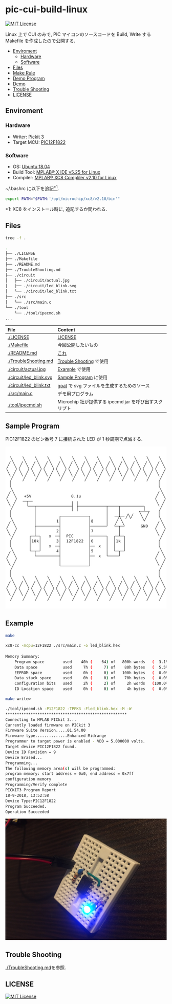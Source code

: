# pic-cui-build-linux

[![MIT License](https://img.shields.io/badge/license-MIT-blue.svg?style=flat)](./LICENSE)

Linux 上で CUI のみで, PIC マイコンのソースコードを Build, Write する Makefile を作成したので公開する.

- [Enviroment](#enviroment)
  - [Hardware](#hardware)
  - [Software](#software)
- [Files](#files)
- [Make Rule](#make-rule)
- [Demo Program](#demo-program)
- [Demo](#demo)
- [Trouble Shooting](#trouble-shooting)
- [LICENSE](#license)

## Enviroment

### Hardware

- Writer: [Pickit 3](https://www.microchip.com/Developmenttools/ProductDetails/PG164130)
- Target MCU: [PIC12F1822](https://www.microchip.com/wwwproducts/en/PIC12F1822)

### Software

- OS: [Ubuntu 18.04](https://www.ubuntu.com/)
- Build Tool: [MPLAB® X IDE v5.25 for Linux](http://www.microchip.com/mplab/mplab-x-ide)
- Compiler: [MPLAB® XC8 Compliler v2.10 for Linux](http://www.microchip.com/mplab/compilers)

~/.bashrc に以下を追記[<sup>\*1</sup>](#note1).

```bash
export PATH="$PATH:'/opt/microchip/xc8/v2.10/bin'"
```

<a id="note1">\*1: XC8 をインストール時に, 追記するか問われる.</a>

## Files

```bash
tree -f .
```

```bash
.
├── ./LICENSE
├── ./Makefile
├── ./README.md
├── ./TroubleShooting.md
├── ./circuit
│   ├── ./circuit/actual.jpg
│   ├── ./circuit/led_blink.svg
│   └── ./circuit/led_blink.txt
├── ./src
│   └── ./src/main.c
└── ./tool
    └── ./tool/ipecmd.sh
...
```

|File|Content|
|:--|:--|
|[./LICENSE](./LICENSE)|[LICENSE](#license)|
|[./Makefile](./Makefile)|今回公開したいもの|
|[./README.md](./README.md)|[これ](#pic-cui-build-linux)|
|[./TroubleShooting.md](./TroubleShooting.md)|[Trouble Shooting](#trouble-shooting) で使用|
|[./circuit/actual.jpg](./circuit/actual.jpg)|[Example](#example) で使用|
|[./circuit/led\_blink.svg](./circuit/led_blink.svg)|[Sample Program](#sample-program) に使用|
|[./circuit/led\_blink.txt](./circuit/led_blink.txt)|[goat](https://github.com/blampe/goat) で svg ファイルを生成するためのソース|
|[./src/main.c](./src/main.c)|デモ用プログラム|
|[./tool/ipecmd.sh](./tool/ipecmd.sh)|Microchip 社が提供する ipecmd.jar を呼び出すスクリプト|

## Sample Program

PIC12F1822 のピン番号 7 に接続された LED が 1 秒周期で点滅する.

![Circuit](circuit/led_blink.svg "Circuit")

## Example

```bash
make
```

```bash
xc8-cc -mcpu=12F1822 ./src/main.c -o led_blink.hex

Memory Summary:
    Program space        used    40h (    64) of   800h words   (  3.1%)
    Data space           used     7h (     7) of    80h bytes   (  5.5%)
    EEPROM space         used     0h (     0) of   100h bytes   (  0.0%)
    Data stack space     used     0h (     0) of    70h bytes   (  0.0%)
    Configuration bits   used     2h (     2) of     2h words   (100.0%)
    ID Location space    used     0h (     0) of     4h bytes   (  0.0%)

```

```bash
make writew
```

```bash
./tool/ipecmd.sh -P12F1822 -TPPK3 -Fled_blink.hex -M -W
*****************************************************
Connecting to MPLAB PICkit 3...
Currently loaded firmware on PICkit 3
Firmware Suite Version.....01.54.00
Firmware type..............Enhanced Midrange
Programmer to target power is enabled - VDD = 5.000000 volts.
Target device PIC12F1822 found.
Device ID Revision = 9
Device Erased...
Programming...
The following memory area(s) will be programmed:
program memory: start address = 0x0, end address = 0x7ff
configuration memory
Programming/Verify complete
PICKIT3 Program Report
18-9-2018, 13:52:58
Device Type:PIC12F1822
Program Succeeded.
Operation Succeeded
```

![actual](./circuit/actual.jpg)

## Trouble Shooting

[./TroubleShooting.md](./TroubleShooting.md)を参照.

## LICENSE

[![MIT License](https://img.shields.io/badge/license-MIT-blue.svg?style=flat)](LICENSE)

